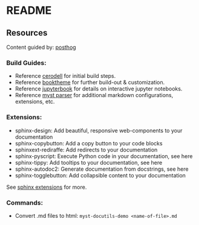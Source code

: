 # README

## Resources

Content guided by: [posthog](https://posthog.com/handbook/)

### Build Guides:

- Reference [cerodell](https://cerodell.github.io/sphinx-quickstart-guide/build/html/books.html) for initial build steps. 
- Reference [booktheme](https://sphinx-book-theme.readthedocs.io/en/stable/) for further build-out & customization.
- Reference [jupyterbook](https://jupyterbook.org/en/stable/intro.html) for details on interactive jupyter notebooks.
- Reference [myst parser](https://myst-parser.readthedocs.io/en/latest/) for additional markdown configurations, extensions, etc.

### Extensions:

- sphinx-design: Add beautiful, responsive web-components to your documentation
- sphinx-copybutton: Add a copy button to your code blocks
- sphinxext-rediraffe: Add redirects to your documentation
- sphinx-pyscript: Execute Python code in your documentation, see here
- sphinx-tippy: Add tooltips to your documentation, see here
- sphinx-autodoc2: Generate documentation from docstrings, see here
- sphinx-togglebutton: Add collapsible content to your documentation

See [sphinx extensions](https://sphinx-extensions.readthedocs.io/en/latest/) for more.

### Commands:

- Convert .md files to html: `myst-docutils-demo <name-of-file>.md`